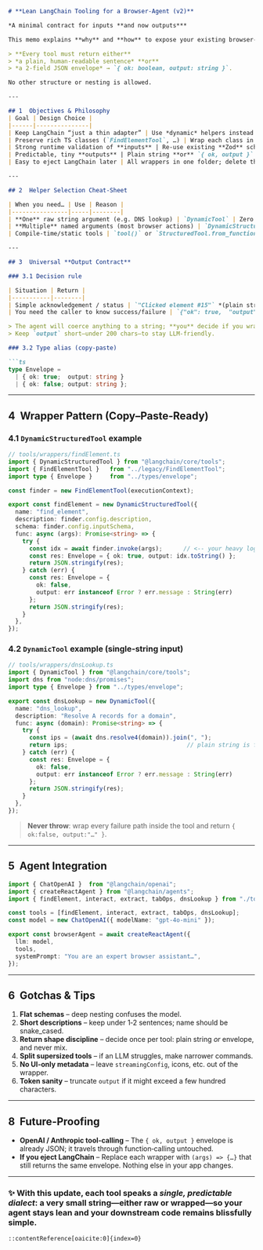 ````markdown
# **Lean LangChain Tooling for a Browser‑Agent (v2)**  

*A minimal contract for inputs **and now outputs***  

This memo explains **why** and **how** to expose your existing browser‑automation classes as LangChain tools while keeping the framework footprint microscopic.  It updates the original design with a **single, universal output contract**:

> **Every tool must return either**  
> *a plain, human‑readable sentence* **or**  
> *a 2‑field JSON envelope* → `{ ok: boolean, output: string }`.

No other structure or nesting is allowed.

---

## 1  Objectives & Philosophy
| Goal | Design Choice |
|------|---------------|
| Keep LangChain “just a thin adapter” | Use *dynamic* helpers instead of subclassing `BaseTool`. |
| Preserve rich TS classes (`FindElementTool`, …) | Wrap each class in a one‑line closure. |
| Strong runtime validation of **inputs** | Re‑use existing **Zod** schemas. |
| Predictable, tiny **outputs** | Plain string **or** `{ ok, output }` JSON. |
| Easy to eject LangChain later | All wrappers in one folder; delete them and nothing else breaks. |

---

## 2  Helper Selection Cheat‑Sheet

| When you need… | Use | Reason |
|----------------|-----|--------|
| **One** raw string argument (e.g. DNS lookup) | `DynamicTool` | Zero schema, one property (`func(input: string)`), minimal overhead. |
| **Multiple** named arguments (most browser actions) | `DynamicStructuredTool` | Accepts full Zod/JSON schema, validated, LLM‑friendly. |
| Compile‑time/static tools | `tool()` or `StructuredTool.from_function` | Leaner if you never create tools at run‑time. |

---

## 3  Universal **Output Contract**

### 3.1 Decision rule

| Situation | Return |
|-----------|--------|
| Simple acknowledgement / status | `"Clicked element #15"` *(plain string)* |
| You need the caller to know success/failure | `{"ok": true,  "output": "Clicked element #15"}` or `{"ok": false, "output": "Selector not found"}` (JSON stringified) |

> The agent will coerce anything to a string; **you** decide if you wrap it in JSON.  
> Keep `output` short—under 200 chars—to stay LLM‑friendly.

### 3.2 Type alias (copy‑paste)

```ts
type Envelope =
  | { ok: true;  output: string }
  | { ok: false; output: string };
````

---

## 4  Wrapper Pattern (Copy–Paste‑Ready)

### 4.1 `DynamicStructuredTool` example

```ts
// tools/wrappers/findElement.ts
import { DynamicStructuredTool } from "@langchain/core/tools";
import { FindElementTool }   from "../legacy/FindElementTool";
import type { Envelope }     from "../types/envelope";

const finder = new FindElementTool(executionContext);

export const findElement = new DynamicStructuredTool({
  name: "find_element",
  description: finder.config.description,
  schema: finder.config.inputSchema,
  func: async (args): Promise<string> => {
    try {
      const idx = await finder.invoke(args);      // <-- your heavy logic
      const res: Envelope = { ok: true, output: idx.toString() };
      return JSON.stringify(res);
    } catch (err) {
      const res: Envelope = {
        ok: false,
        output: err instanceof Error ? err.message : String(err)
      };
      return JSON.stringify(res);
    }
  },
});
```

### 4.2 `DynamicTool` example (single‑string input)

```ts
// tools/wrappers/dnsLookup.ts
import { DynamicTool } from "@langchain/core/tools";
import dns from "node:dns/promises";
import type { Envelope } from "../types/envelope";

export const dnsLookup = new DynamicTool({
  name: "dns_lookup",
  description: "Resolve A records for a domain",
  func: async (domain): Promise<string> => {
    try {
      const ips = (await dns.resolve4(domain)).join(", ");
      return ips;                                  // plain string is fine
    } catch (err) {
      const res: Envelope = {
        ok: false,
        output: err instanceof Error ? err.message : String(err)
      };
      return JSON.stringify(res);
    }
  },
});
```

> **Never throw**: wrap every failure path inside the tool and return `{ ok:false, output:"…" }`.

---

## 5  Agent Integration

```ts
import { ChatOpenAI }  from "@langchain/openai";
import { createReactAgent } from "@langchain/agents";
import { findElement, interact, extract, tabOps, dnsLookup } from "./tools";

const tools = [findElement, interact, extract, tabOps, dnsLookup];
const model = new ChatOpenAI({ modelName: "gpt-4o-mini" });

export const browserAgent = await createReactAgent({
  llm: model,
  tools,
  systemPrompt: "You are an expert browser assistant…",
});
```

---

## 6  Gotchas & Tips

1. **Flat schemas** – deep nesting confuses the model.
2. **Short descriptions** – keep under 1‑2 sentences; name should be snake\_cased.
3. **Return shape discipline** – decide once per tool: plain string *or* envelope, and never mix.
4. **Split supersized tools** – if an LLM struggles, make narrower commands.
5. **No UI‑only metadata** – leave `streamingConfig`, icons, etc. out of the wrapper.
6. **Token sanity** – truncate `output` if it might exceed a few hundred characters.

---


## 8  Future‑Proofing

* **OpenAI / Anthropic tool‑calling** – The `{ ok, output }` envelope is already JSON; it travels through function‑calling untouched.
* **If you eject LangChain** – Replace each wrapper with `(args) => {…}` that still returns the same envelope. Nothing else in your app changes.

---

### ✨ With this update, each tool speaks a *single, predictable dialect*: a very small string—either raw or wrapped—so your agent stays lean and your downstream code remains blissfully simple.

```
::contentReference[oaicite:0]{index=0}
```

